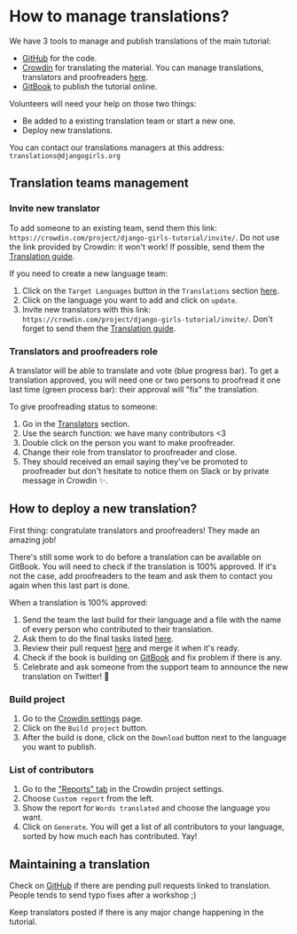 # How to manage translations?

We have 3 tools to manage and publish translations of the main tutorial:
* [GitHub](https://github.com/DjangoGirls/tutorial/) for the code.
* [Crowdin](https://crowdin.com/project/django-girls-tutorial) for translating the material. You can manage translations, translators and proofreaders [here](https://crowdin.com/project/django-girls-tutorial/settings).
* [GitBook](https://www.gitbook.com/@djangogirls) to publish the tutorial online.

Volunteers will need your help on those two things:
* Be added to a existing translation team or start a new one.
* Deploy new translations.

You can contact our translations managers at this address: `translations@djangogirls.org`

## Translation teams management
 
### Invite new translator

To add someone to an existing team, send them this link: `https://crowdin.com/project/django-girls-tutorial/invite/`. Do not use the link provided by Crowdin: it won't work! If possible, send them the [Translation guide](http://translate.djangogirls.org/).

If you need to create a new language team:
1. Click on the `Target Languages` button in the `Translations` section [here](https://crowdin.com/project/django-girls-tutorial/settings#translations).
2. Click on the language you want to add and click on `update`.
3. Invite new translators with this link: `https://crowdin.com/project/django-girls-tutorial/invite/`. Don't forget to send them the [Translation guide](http://translate.djangogirls.org/).

### Translators and proofreaders role

A translator will be able to translate and vote (blue progress bar). To get a translation approved, you will need one or two persons to proofread it one last time (green process bar): their approval will "fix" the translation.

To give proofreading status to someone:
1. Go in the [Translators](https://crowdin.com/project/django-girls-tutorial/settings#members) section.
2. Use the search function: we have many contributors <3
3. Double click on the person you want to make proofreader.
4. Change their role from translator to proofreader and close.
5. They should received an email saying they've be promoted to proofreader but don't hesitate to notice them on Slack or by private message in Crowdin :sparkles:.

## How to deploy a new translation?

First thing: congratulate translators and proofreaders! They made an amazing job!

There's still some work to do before a translation can be available on GitBook. You will need to check if the translation is 100% approved. If it's not the case, add proofreaders to the team and ask them to contact you again when this last part is done.

When a translation is 100% approved:
1. Send the team the last build for their language and a file with the name of every person who contributed to their translation.
2. Ask them to do the final tasks listed [here](http://translate.djangogirls.org/when_its_ready.html).
3. Review their pull request [here](https://github.com/DjangoGirls/tutorial/) and merge it when it's ready.
4. Check if the book is building on [GitBook](https://www.gitbook.com/book/djangogirls/djangogirls-tutorial/activity) and fix problem if there is any. 
5. Celebrate and ask someone from the support team to announce the new translation on Twitter! :tada:

### Build project

1. Go to the [Crowdin settings](https://crowdin.com/project/django-girls-tutorial/settings#translations) page.
2. Click on the `Build project` button.
3. After the build is done, click on the `Download` button next to the language you want to publish.


### List of contributors

1. Go to the ["Reports" tab](https://crowdin.com/project/django-girls-tutorial/settings#reports-details) in the Crowdin project settings.
2. Choose `Custom report` from the left.
3. Show the report for `Words translated` and choose the language you want.
4. Click on `Generate`. You will get a list of all contributors to your language, sorted by how much each has contributed. Yay!

## Maintaining a translation

Check on [GitHub](https://github.com/DjangoGirls/tutorial/) if there are pending pull requests linked to translation. People tends to send typo fixes after a workshop ;)

Keep translators posted if there is any major change happening in the tutorial.